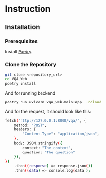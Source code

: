 # Instruction

## Installation

### Prerequisites

Install [Poetry](https://python-poetry.org/docs/#installation).

### Clone the Repository

```bash
git clone <repository_url>
cd VQA_Web
poetry install
```
And for running backend
```bash
poetry run uvicorn vqa_web.main:app --reload
```
And for the request, it should look like this:
```bash
fetch("http://127.0.0.1:8000/vqa/", {
    method: "POST",
    headers: {
        "Content-Type": "application/json",
    },
    body: JSON.stringify({
        context: "The context",
        question: "The question"
    }),
})
    .then((response) => response.json())
    .then((data) => console.log(data));
```